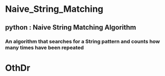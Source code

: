# Naive_String_Matching
## **python** : Naive String Matching Algorithm
### An algorithm that searches for a String pattern and counts how many times have been repeated

# OthDr 
